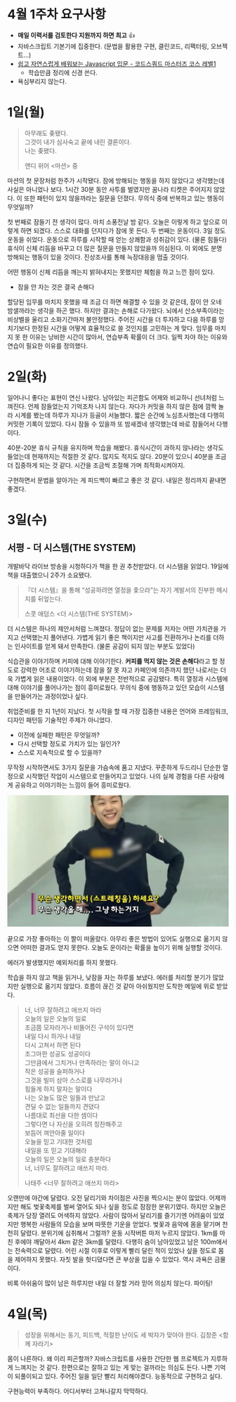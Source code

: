 # 4월 1주차 요구사항

- **매일 이력서를 검토한다 지원까지 하면 최고** 👍
- 자바스크립트 기본기에 집중한다. (문법을 활용한 구현, 클린코드, 리팩터링, 오브젝트...)
- [쉽고 자연스럽게 배워보는 Javascript 입문 - 코드스쿼드 마스터즈 코스 레벨1](https://www.inflearn.com/course/javascript-%EC%9E%90%EB%B0%94%EC%8A%A4%ED%81%AC%EB%A6%BD%ED%8A%B8-codesquad-masters_lv1)
    - 학습만큼 정리에 신경 쓴다.
- 욕심부리지 않는다.

# 1일(월)

> 아무래도 좆됐다.  
> 그것이 내가 심사숙고 끝에 내린 결론이다.  
> 나는 좆됐다.
>
> 앤디 위어 <마션> 중

마션의 첫 문장처럼 한주가 시작됐다. 잠에 방해되는 행동을 하지 않았다고 생각했는데 사실은 아니었나 보다. 1시간 30분 동안 사투를 벌였지만 꿈나라 티켓은 주어지지 않았다. 이 또한 패턴이
있지 않을까라는 질문을 던졌다. 무의식 중에 반복하고 있는 행동이 무엇일까?

첫 번째로 잠들기 전 생각이 많다. 마치 소풍전날 밤 같다. 오늘은 이렇게 하고 앞으로 이렇게 하면 되겠다. 스스로 대화를 던지다가 잠에 못 든다. 두 번째는 운동이다. 3일 정도 운동을 쉬었다.
운동으로 하루를 시작할 때 얻는 상쾌함과 성취감이 있다. (물론 힘들다) 휴식이 신체 리듬을 바꾸고 더 많은 질문을 만들지 않았을까 의심된다. 이 외에도 분명 방해되는 행동이 있을 것이다.
진상조사를 통해 늑장대응을 멈출 것이다.

어떤 행동이 신체 리듬을 깨는지 밝혀내지는 못했지만 체험을 하고 느낀 점이 있다.

- 잠을 안 자는 것은 결국 손해다

할당된 임무를 마치지 못했을 때 조금 더 하면 해결할 수 있을 것 같은데, 잠이 안 오네 밤샐까라는 생각을 하곤 했다. 하지만 결과는 손해로 다가왔다. 뇌에서 산소부족이라는 비상벨을 울리고
소화기간마저 불안정했다. 주어진 시간을 더 투자하고 다음 하루를 망치기보다 한정된 시간을 어떻게 효율적으로 쓸 것인지를 고민하는 게 맞다. 임무를 마치지 못 한 이유는 낭비한 시간이 많아서,
연습부족 확률이 더 크다. 일찍 자야 하는 이유와 연습이 필요한 이유를 정의했다.

# 2일(화)

일어나니 좋다는 표현이 연신 나왔다. 남아있는 피곤함도 어제와 비교하니 선녀처럼 느껴진다. 언제 잠들었는지 기억조차 나지 않는다. 자다가 커밋을 하지 않은 점에 깜짝 놀라 시계를 봤는데
하루가 지나가 등골이 서늘했다. 짧은 순간에 노심초사했는데 다행히 커밋한 기록이 있었다. 다시 잠들 수 있을까 또 밤새겠네 생각했는데 바로 잠들어서 다행이다.

40분-20분 휴식 규칙을 유지하며 학습을 해봤다. 휴식시간이 과하지 않나라는 생각도 들었는데 현재까지는 적절한 것 같다. 많지도 적지도 않다. 20분이 있으니 40분을 조금 더 집중하게
되는 것 같다. 시간을 조금씩 조절해 가며 최적화시켜야지.

구현하면서 문법을 알아가는 게 피드백이 빠르고 좋은 것 같다. 내일은 정리까지 끝내면 좋겠다.

# 3일(수)

## 서평 - 더 시스템(THE SYSTEM)

개발바닥 라이브 방송을 시청하다가 책을 한 권 추천받았다. 더 시스템을 읽었다. 19일에 책을 대출했으니 2주가 소요됐다.

> 『더 시스템』을 통해 “성공하려면 열정을 좇으라”는 자기 계발서의 진부한 메시지를 뒤엎는다.
>
> 스콧 애덤스 <더 시스템(THE SYSTEM)>

더 시스템은 하나의 제안서처럼 느껴졌다. 정답이 없는 문제를 저자는 어떤 가치관을 가지고 선택했는지 풀어낸다. 가볍게 읽기 좋은 책이지만 사고를 전환하거나 논리를 더하는 인사이트를
얻게 돼서 만족한다. (물론 공감이 되지 않는 부분도 있었다)

식습관을 이야기하며 커피에 대해 이야기한다. **커피를 먹지 않는 것은 손해다**라고 할 정도로 강력한 어조로 이야기하는데 잠을 잘 못 자고 카페인에 의존까지 했던 나로서는 더욱 가볍게
읽은 내용이었다. 이 외에 부분은 전반적으로 공감됐다. 특히 열정과 시스템에 대해 이야기를 풀어나가는 점이 흥미로웠다. 무의식 중에 행동하고 있던 모습이 시스템을 만들어가는 과정이었나 싶다.

취업준비를 한 지 1년이 지났다. 첫 시작을 할 때 가장 집중한 내용은 언어와 프레임워크, 디자인 패턴등 기술적인 주제가 아니었다.

- 이전에 실패한 패턴은 무엇일까?
- 다시 선택할 정도로 가치가 있는 일인가?
- 스스로 지속적으로 할 수 있을까?

무작정 시작하면서도 3가지 질문을 가슴속에 품고 지냈다. 꾸준하게 두드리니 단순한 열정으로 시작했던 작업이 시스템으로 만들어지고 있었다. 나의 실제 경험을 다른 사람에게 공유하고
이야기하는 느낌이 들어 흥미로웠다.

![김연아 - 무슨 생각을 해... 그냥 하는 거지](images/kim-yuna.png)

끝으로 가장 좋아하는 이 짤이 떠올랐다. 아무리 좋은 방법이 있어도 실행으로 옮기지 않으면 어떠한 결과도 얻지 못한다. 오늘도 운이라는 확률을 높이기 위해 실행할 것이다.

에러가 발생했지만 예외처리를 하지 못했다.

학습을 하지 않고 책을 읽거나, 낮잠을 자는 하루를 보냈다. 에러를 처리할 분기가 많았지만 실행으로 옮기지 않았다. 흐름이 끊긴 것 같아 아쉬웠지만 도착한 메일에 위로 받았다.

> 너, 너무 잘하려고 애쓰지 마라  
> 오늘의 일은 오늘의 일로  
> 조금쯤 모자라거나 비뚤어진 구석이 있다면  
> 내일 다시 하거나 내일  
> 다시 고쳐서 하면 된다  
> 조그마한 성공도 성공이다  
> 그만큼에서 그치거나 만족하라는 말이 아니고  
> 작은 성공을 슬퍼하거나  
> 그것을 빌미 삼아 스스로를 나무라거나  
> 힘들게 하지 말자는 말이다  
> 나는 오늘도 많은 일들과 만났고  
> 견딜 수 없는 일들까지 견뎠다  
> 나름대로 최선을 다한 셈이다  
> 그렇다면 나 자신을 오히려 칭찬해주고  
> 보듬어 껴안아줄 일이다  
> 오늘을 믿고 기대한 것처럼  
> 내일을 또 믿고 기대해라  
> 오늘의 일은 오늘의 일로 충분하다  
> 너, 너무도 잘하려고 애쓰지 마라.
>
> 나태주 <너무 잘하려고 애쓰지 마라>

오랜만에 야간에 달렸다. 오전 달리기와 차이점은 사진을 찍으시는 분이 많았다. 어제까지만 해도 벚꽃축제를 벌써 열어도 되나 싶을 정도로 잠잠한 분위기였다. 하지만 오늘은 축제가 당장 열려도 어색하지
않았다. 사람이 많아서 달리기를 즐기기엔 어려움이 있었지만 행복한 사람들의 모습을 보며 따뜻한 기운을 얻었다. 벚꽃과 음악에 몸을 맡기며 천천히 달렸다. 분위기에 심취해서 그럴까? 운동 시작버튼 마저
누르지 않았다. 1km를 마친 후에야 깨달아서 4km 같은 3km를 달렸다. 다행히 숨이 남아있었고 남은 100m에서는 전속력으로 달렸다. 어린 시절 이후로 이렇게 빨리 달린 적이 있었나 싶을 정도로 몸을 제어하지
못했다. 자칫 발을 헛디뎠다면 큰 부상을 입을 수 있었다. 역시 과욕은 금물이다.

비록 아쉬움이 많이 남은 하루지만 내일 더 잘할 거라 믿어 의심치 않는다. 파이팅!

# 4일(목)

> 성장을 위해서는 동기, 피드백, 적절한 난이도 세 박자가 맞아야 한다. 김창준 <함께 자라기>

몸이 나른하다. 왜 이리 피곤할까? 자바스크립트를 사용한 간단한 웹 프로젝트가 지루하게 느껴지는 것 같다. 한편으로는 잘하고 있는 게 맞는 걸까라는 의심도 든다. 나쁜 기억이 되풀이되고 있다.
주어진 일을 일단 빨리 처리해야겠다. 능동적으로 구현하고 싶다.

구현능력이 부족하다. 어디서부터 고쳐나갈지 막막하다.
